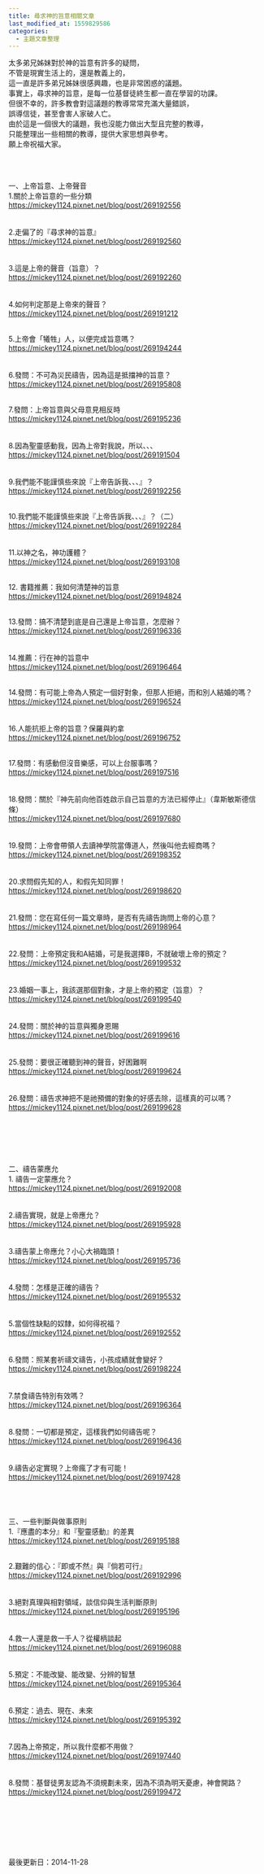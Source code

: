 ```yaml
---
title: 尋求神的旨意相關文章
last_modified_at: 1559829586
categories:
  - 主題文章整理
---
```


<p>太多弟兄姊妹對於神的旨意有許多的疑問，<br>
不管是現實生活上的，還是教義上的，<br>
這一直是許多弟兄姊妹很感興趣，也是非常困惑的議題。<br>
事實上，尋求神的旨意，是每一位基督徒終生都一直在學習的功課。<br>
但很不幸的，許多教會對這議題的教導常常充滿大量錯誤，<br>
誤導信徒，甚至會害人家破人亡。<br>
由於這是一個很大的議題，我也沒能力做出大型且完整的教導，<br>
只能整理出一些相關的教導，提供大家思想與參考。<br>
願上帝祝福大家。</p>

<p>&nbsp;</p>

<p><br>
<!--more-->一、上帝旨意、上帝聲音<br>
1.關於上帝旨意的一些分類<br>
<a href="http://mickey1124.pixnet.net/blog/post/269192556">https://mickey1124.pixnet.net/blog/post/269192556</a><br>
<br>
<br>
2.走偏了的『尋求神的旨意』<br>
<a href="http://mickey1124.pixnet.net/blog/post/269192560">https://mickey1124.pixnet.net/blog/post/269192560</a><br>
<br>
<br>
3.這是上帝的聲音（旨意）？<br>
<a href="http://mickey1124.pixnet.net/blog/post/269192260">https://mickey1124.pixnet.net/blog/post/269192260</a><br>
<br>
<br>
4.如何判定那是上帝來的聲音？<br>
<a href="http://mickey1124.pixnet.net/blog/post/269191212">https://mickey1124.pixnet.net/blog/post/269191212</a><br>
&nbsp;</p>

<p>5.上帝會「犧牲」人，以便完成旨意嗎？<br>
<a href="http://mickey1124.pixnet.net/blog/post/269194244">https://mickey1124.pixnet.net/blog/post/269194244</a><br>
<br>
<br>
6.發問：不可為災民禱告，因為這是抵擋神的旨意？<br>
<a href="http://mickey1124.pixnet.net/blog/post/269195808">https://mickey1124.pixnet.net/blog/post/269195808</a><br>
&nbsp;</p>

<p>7.發問：上帝旨意與父母意見相反時<br>
<a href="http://mickey1124.pixnet.net/blog/post/269195236">https://mickey1124.pixnet.net/blog/post/269195236</a><br>
<br>
<br>
8.因為聖靈感動我，因為上帝對我說，所以、、、<br>
<a href="http://mickey1124.pixnet.net/blog/post/269191504">https://mickey1124.pixnet.net/blog/post/269191504</a><br>
<br>
<br>
9.我們能不能謹慎些來說『上帝告訴我、、、』？<br>
<a href="http://mickey1124.pixnet.net/blog/post/269192256">https://mickey1124.pixnet.net/blog/post/269192256</a><br>
&nbsp;</p>

<p>10.我們能不能謹慎些來說『上帝告訴我、、、』？（二）<br>
<a href="http://mickey1124.pixnet.net/blog/post/269192284">https://mickey1124.pixnet.net/blog/post/269192284</a><br>
<br>
<br>
11.以神之名，神功護體？<br>
<a href="http://mickey1124.pixnet.net/blog/post/269193108">https://mickey1124.pixnet.net/blog/post/269193108</a><br>
&nbsp;</p>

<p>12. 書籍推薦：我如何清楚神的旨意<br>
<a href="http://mickey1124.pixnet.net/blog/post/269194824">https://mickey1124.pixnet.net/blog/post/269194824</a><br>
&nbsp;</p>

<p>13.發問：搞不清楚到底是自己還是上帝旨意，怎麼辦？<br>
<a href="http://mickey1124.pixnet.net/blog/post/269196336">https://mickey1124.pixnet.net/blog/post/269196336</a><br>
<br>
<br>
14.推薦：行在神的旨意中<br>
<a href="http://mickey1124.pixnet.net/blog/post/269196464">https://mickey1124.pixnet.net/blog/post/269196464</a><br>
&nbsp;</p>

<p>14.發問：有可能上帝為人預定一個好對象，但那人拒絕，而和別人結婚的嗎？<br>
<a href="http://mickey1124.pixnet.net/blog/post/269196524">https://mickey1124.pixnet.net/blog/post/269196524</a><br>
<br>
<br>
16.人能抗拒上帝的旨意？保羅與約拿<br>
<a href="http://mickey1124.pixnet.net/blog/post/269196752">https://mickey1124.pixnet.net/blog/post/269196752</a><br>
&nbsp;</p>

<p>17.發問：有感動但沒音樂感，可以上台服事嗎？<br>
<a href="http://mickey1124.pixnet.net/blog/post/269197516">https://mickey1124.pixnet.net/blog/post/269197516</a><br>
<br>
<br>
18.發問：關於『神先前向他百姓啟示自己旨意的方法已經停止』（韋斯敏斯德信條）<br>
<a href="http://mickey1124.pixnet.net/blog/post/269197680">https://mickey1124.pixnet.net/blog/post/269197680</a><br>
<br>
<br>
19.發問：上帝會帶領人去讀神學院當傳道人，然後叫他去經商嗎？<br>
<a href="http://mickey1124.pixnet.net/blog/post/269198352">https://mickey1124.pixnet.net/blog/post/269198352</a><br>
<br>
<br>
20.求問假先知的人，和假先知同罪！<br>
<a href="http://mickey1124.pixnet.net/blog/post/269198620">https://mickey1124.pixnet.net/blog/post/269198620</a><br>
<br>
<br>
21.發問：您在寫任何一篇文章時，是否有先禱告詢問上帝的心意？<br>
<a href="http://mickey1124.pixnet.net/blog/post/269198964">https://mickey1124.pixnet.net/blog/post/269198964</a><br>
<br>
<br>
22.發問：上帝預定我和A結婚，可是我選擇B，不就破壞上帝的預定？<br>
<a href="http://mickey1124.pixnet.net/blog/post/269199532">https://mickey1124.pixnet.net/blog/post/269199532</a><br>
<br>
<br>
23.婚姻一事上，我該選那個對象，才是上帝的預定（旨意）？<br>
<a href="http://mickey1124.pixnet.net/blog/post/269199540">https://mickey1124.pixnet.net/blog/post/269199540</a><br>
<br>
<br>
24.發問：關於神的旨意與獨身恩賜<br>
<a href="http://mickey1124.pixnet.net/blog/post/269199616">https://mickey1124.pixnet.net/blog/post/269199616</a><br>
<br>
<br>
25.發問：要很正確聽到神的聲音，好困難啊<br>
<a href="http://mickey1124.pixnet.net/blog/post/269199624">https://mickey1124.pixnet.net/blog/post/269199624</a><br>
<br>
<br>
26.發問：禱告求神把不是祂預備的對象的好感去除，這樣真的可以嗎？<br>
<a href="http://mickey1124.pixnet.net/blog/post/269199628">https://mickey1124.pixnet.net/blog/post/269199628</a><br>
<br>
<br>
<br>
<br>
<br>
<br>
二、禱告蒙應允<br>
1. 禱告一定蒙應允？<br>
<a href="http://mickey1124.pixnet.net/blog/post/269192008">https://mickey1124.pixnet.net/blog/post/269192008</a><br>
<br>
<br>
2.禱告實現，就是上帝應允？<br>
<a href="http://mickey1124.pixnet.net/blog/post/269195928">https://mickey1124.pixnet.net/blog/post/269195928</a><br>
<br>
<br>
3.禱告蒙上帝應允？小心大禍臨頭！<br>
<a href="http://mickey1124.pixnet.net/blog/post/269195736">https://mickey1124.pixnet.net/blog/post/269195736</a><br>
<br>
<br>
4.發問：怎樣是正確的禱告？<br>
<a href="http://mickey1124.pixnet.net/blog/post/269195532">https://mickey1124.pixnet.net/blog/post/269195532</a><br>
<br>
<br>
5.當個性缺點的奴隸，如何得祝福？<br>
<a href="http://mickey1124.pixnet.net/blog/post/269192552">https://mickey1124.pixnet.net/blog/post/269192552</a><br>
<br>
<br>
6.發問：照某套祈禱文禱告，小孩成績就會變好？<br>
<a href="http://mickey1124.pixnet.net/blog/post/269198224">https://mickey1124.pixnet.net/blog/post/269198224</a><br>
<br>
<br>
7.禁食禱告特別有效嗎？<br>
<a href="http://mickey1124.pixnet.net/blog/post/269196364">https://mickey1124.pixnet.net/blog/post/269196364</a><br>
<br>
<br>
8.發問：一切都是預定，這樣我們如何禱告呢？<br>
<a href="http://mickey1124.pixnet.net/blog/post/269196436">https://mickey1124.pixnet.net/blog/post/269196436</a><br>
<br>
<br>
9.禱告必定實現？上帝瘋了才有可能！<br>
<a href="http://mickey1124.pixnet.net/blog/post/269197428">https://mickey1124.pixnet.net/blog/post/269197428</a><br>
<br>
<br>
<br>
<br>
三、一些判斷與做事原則<br>
1.『應盡的本分』和『聖靈感動』的差異<br>
<a href="http://mickey1124.pixnet.net/blog/post/269195188">https://mickey1124.pixnet.net/blog/post/269195188</a><br>
&nbsp;</p>

<p>2.艱難的信心：『即或不然』與『倘若可行』<br>
<a href="http://mickey1124.pixnet.net/blog/post/269192996">https://mickey1124.pixnet.net/blog/post/269192996</a><br>
<br>
<br>
3.絕對真理與相對領域，談信仰與生活判斷原則<br>
<a href="http://mickey1124.pixnet.net/blog/post/269195196">https://mickey1124.pixnet.net/blog/post/269195196</a><br>
<br>
<br>
4.救一人還是救一千人？從權柄談起<br>
<a href="http://mickey1124.pixnet.net/blog/post/269196088">https://mickey1124.pixnet.net/blog/post/269196088</a><br>
<br>
<br>
5.預定：不能改變、能改變、分辨的智慧<br>
<a href="http://mickey1124.pixnet.net/blog/post/269195364">https://mickey1124.pixnet.net/blog/post/269195364</a><br>
<br>
<br>
6.預定：過去、現在、未來<br>
<a href="http://mickey1124.pixnet.net/blog/post/269195392">https://mickey1124.pixnet.net/blog/post/269195392</a><br>
<br>
<br>
7.因為上帝預定，所以我什麼都不用做？<br>
<a href="http://mickey1124.pixnet.net/blog/post/269197440">https://mickey1124.pixnet.net/blog/post/269197440</a><br>
<br>
<br>
8.發問：基督徒男友認為不須規劃未來，因為不須為明天憂慮，神會開路？<br>
<a href="http://mickey1124.pixnet.net/blog/post/269199472">https://mickey1124.pixnet.net/blog/post/269199472</a><br>
<br>
<br>
<br>
<br>
<br>
<br>
<br>
最後更新日：2014-11-28</p>

